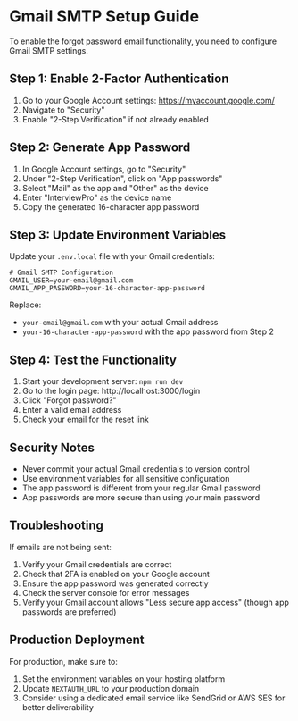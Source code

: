 # Gmail SMTP Setup Guide

To enable the forgot password email functionality, you need to configure Gmail SMTP settings.

## Step 1: Enable 2-Factor Authentication

1. Go to your Google Account settings: https://myaccount.google.com/
2. Navigate to "Security" 
3. Enable "2-Step Verification" if not already enabled

## Step 2: Generate App Password

1. In Google Account settings, go to "Security"
2. Under "2-Step Verification", click on "App passwords"
3. Select "Mail" as the app and "Other" as the device
4. Enter "InterviewPro" as the device name
5. Copy the generated 16-character app password

## Step 3: Update Environment Variables

Update your `.env.local` file with your Gmail credentials:

```env
# Gmail SMTP Configuration
GMAIL_USER=your-email@gmail.com
GMAIL_APP_PASSWORD=your-16-character-app-password
```

Replace:
- `your-email@gmail.com` with your actual Gmail address
- `your-16-character-app-password` with the app password from Step 2

## Step 4: Test the Functionality

1. Start your development server: `npm run dev`
2. Go to the login page: http://localhost:3000/login
3. Click "Forgot password?"
4. Enter a valid email address
5. Check your email for the reset link

## Security Notes

- Never commit your actual Gmail credentials to version control
- Use environment variables for all sensitive configuration
- The app password is different from your regular Gmail password
- App passwords are more secure than using your main password

## Troubleshooting

If emails are not being sent:

1. Verify your Gmail credentials are correct
2. Check that 2FA is enabled on your Google account
3. Ensure the app password was generated correctly
4. Check the server console for error messages
5. Verify your Gmail account allows "Less secure app access" (though app passwords are preferred)

## Production Deployment

For production, make sure to:
1. Set the environment variables on your hosting platform
2. Update `NEXTAUTH_URL` to your production domain
3. Consider using a dedicated email service like SendGrid or AWS SES for better deliverability